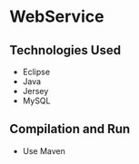 # WebService

## Technologies Used

* Eclipse
* Java
* Jersey
* MySQL

## Compilation and Run

* Use Maven
